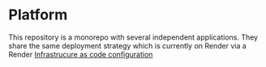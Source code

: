 # Platform
This repository is a monorepo with several independent applications. They share the same deployment strategy which is currently on Render via a Render [Infrastrucure as code configuration](https://render.com/docs/infrastructure-as-code)
